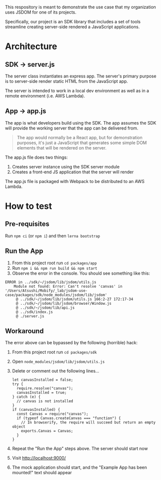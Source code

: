 This respository is meant to demonstrate the use case that my organization uses JSDOM for one of its projects.

Specifically, our project is an SDK library that includes a set of tools streamline creating server-side rendered a JavaScript applications.


# Architecture

## SDK -> server.js

The server class instantiates an express app. The server's primary purpose is to server-side render static HTML from the JavaScript app.

The server is intended to work in a local dev environment as well as in a remote environment (i.e. AWS Lambda).


## App -> app.js

The app is what developers build using the SDK. The app assumes the SDK will provide the working server that the app can be delivered from.

> The app would normally be a React app, but for demonstration purposes, it's just a JavaScript that generates some simple DOM elements that will be rendered on the server.

The app.js file does two things:

1. Creates server instance using the SDK server module
2. Creates a front-end JS application that the server will render

The app.js file is packaged with Webpack to be distributed to an AWS Lambda.


# How to test

## Pre-requisites

Run `npm ci` (or `npm i`) and then `lerna bootstrap`


## Run the App

1. From this project root run `cd packages/app`
2. Run `npm i && npm run build && npm start`
3. Observe the error in the console. You should see something like this:

```
ERROR in ../sdk/~/jsdom/lib/jsdom/utils.js
    Module not found: Error: Can't resolve 'canvas' in '/Users/Atsushi/Mobify/_lab/jsdom-use-case/packages/sdk/node_modules/jsdom/lib/jsdom'
     @ ../sdk/~/jsdom/lib/jsdom/utils.js 166:2-27 172:17-34
     @ ../sdk/~/jsdom/lib/jsdom/browser/Window.js
     @ ../sdk/~/jsdom/lib/api.js
     @ ../sdk/index.js
     @ ./server.js
```


## Workaround

The error above can be bypassed by the following (horrible) hack:

1. From this project root run `cd packages/sdk`
2. Open `node_modules/jsdom/lib/jsdom/utils.js`
3. Delete or comment out the following lines...

    ```
    let canvasInstalled = false;
    try {
      require.resolve("canvas");
      canvasInstalled = true;
    } catch (e) {
      // canvas is not installed
    }
    if (canvasInstalled) {
      const Canvas = require("canvas");
      if (typeof Canvas.createCanvas === "function") {
        // In browserify, the require will succeed but return an empty object
        exports.Canvas = Canvas;
      }
    }
    ```

4. Repeat the "Run the App" steps above. The server should start now
5. Visit [http://localhost:9000/](http://localhost:9000/)
6. The mock application should start, and the "Example App has been mounted!" text should appear
